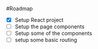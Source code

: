 #Roadmap

- [x] Setup React project
- [ ] Setup the page components
- [ ] Setup some of the components
- [ ] setup some basic routing
